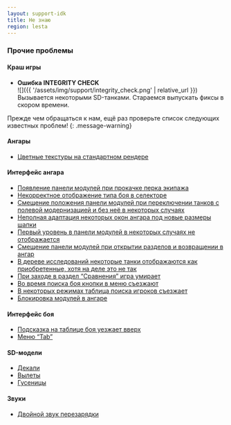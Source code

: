 ```yaml
---
layout: support-idk
title: Не знаю
region: lesta
---
```


### Прочие проблемы

#### Краш игры

- **Ошибка INTEGRITY CHECK**  
  ![]({{ '/assets/img/support/integrity_check.png' | relative_url }})  
  Вызывается некоторыми SD-танками. Стараемся выпускать фиксы в скором времени.

Прежде чем обращаться к нам, ещё раз проверьте список следующих известных проблем!
{: .message-warning}

#### Ангары

- [Цветные текстуры на стандартном рендере](/support/lesta/hangars/)

#### Интерфейс ангара

- [Появление панели модулей при прокачке перка экипажа](/support/lesta/hangar-ui/)
- [Некорректное отображение типа боя в селекторе](/support/lesta/hangar-ui/)
- [Смещение положения панели модулей при переключении танков с полевой модернизацией и без неё в некоторых случаях](/support/lesta/hangar-ui/)
- [Неполная адаптация некоторых окон ангара под новые размеры шапки](/support/lesta/hangar-ui/)
- [Первый уровень в панели модулей в некоторых случаях не отображается](/support/lesta/hangar-ui/)
- [Смещение панели модулей при открытии разделов и возвращении в ангар](/support/lesta/hangar-ui/)
- [В дереве исследований некоторые танки отображаются как приобретенные, хотя на деле это не так](/support/lesta/hangar-ui/)
- [При заходе в раздел “Сравнения” игра умирает](/support/lesta/hangar-ui/)
- [Во время поиска боя кнопки в меню съезжают](/support/lesta/hangar-ui/)
- [В некоторых режимах таблица поиска игроков съезжает](/support/lesta/hangar-ui/)
- [Блокировка модулей в ангаре](/support/lesta/hangar-ui/)

#### Интерфейс боя

- [Подсказка на таблице боя уезжает вверх](/support/lesta/battle-ui/)
- [Меню “Tab”](/support/lesta/battle-ui/)

#### SD-модели

- [Декали](/support/lesta/sd-models/)
- [Вылеты](/support/lesta/sd-models/)
- [Гусеницы](/support/lesta/sd-models/)

#### Звуки

- [Двойной звук перезарядки](/support/lesta/sounds/)
